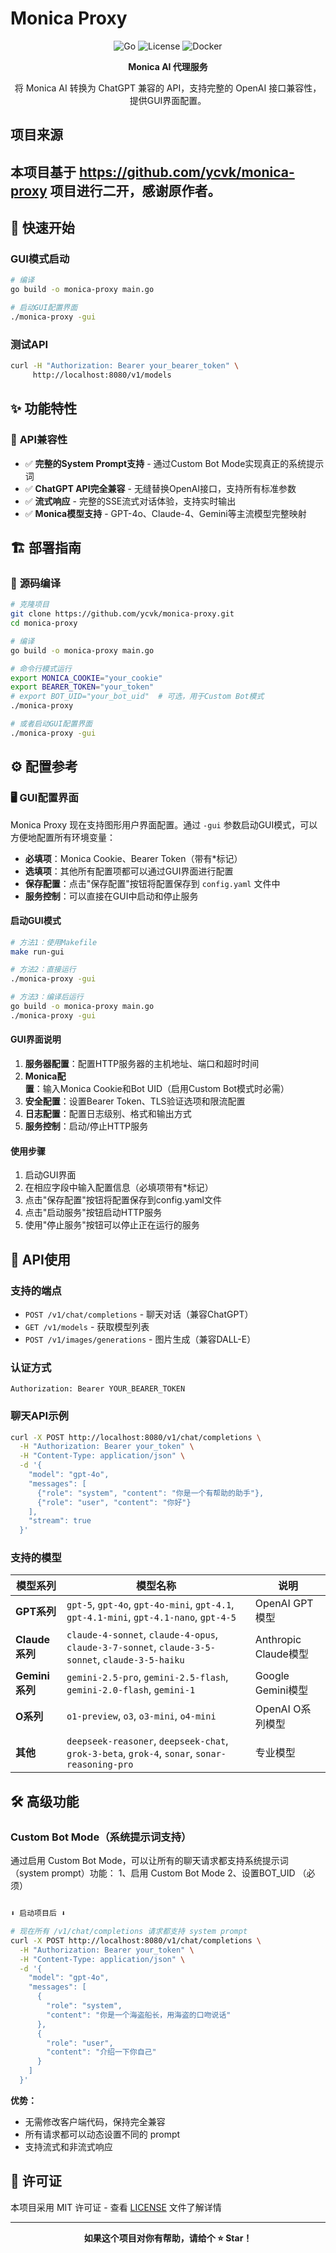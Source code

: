 # Monica Proxy

<div align="center">

![Go](https://img.shields.io/badge/go-1.24-00ADD8)
![License](https://img.shields.io/badge/license-MIT-green)
![Docker](https://img.shields.io/badge/docker-ready-2496ED)

**Monica AI 代理服务**

将 Monica AI 转换为 ChatGPT 兼容的 API，支持完整的 OpenAI 接口兼容性，提供GUI界面配置。

</div>

## 项目来源
本项目基于 https://github.com/ycvk/monica-proxy 项目进行二开，感谢原作者。
---

## 🚀 **快速开始**

### GUI模式启动

```bash
# 编译
go build -o monica-proxy main.go

# 启动GUI配置界面
./monica-proxy -gui
```

### 测试API

```bash
curl -H "Authorization: Bearer your_bearer_token" \
     http://localhost:8080/v1/models
```

## ✨ **功能特性**

### 🔗 **API兼容性**

- ✅ **完整的System Prompt支持** - 通过Custom Bot Mode实现真正的系统提示词
- ✅ **ChatGPT API完全兼容** - 无缝替换OpenAI接口，支持所有标准参数
- ✅ **流式响应** - 完整的SSE流式对话体验，支持实时输出
- ✅ **Monica模型支持** - GPT-4o、Claude-4、Gemini等主流模型完整映射

## 🏗️ **部署指南**

### 🔧 **源码编译**

```bash
# 克隆项目
git clone https://github.com/ycvk/monica-proxy.git
cd monica-proxy

# 编译
go build -o monica-proxy main.go

# 命令行模式运行
export MONICA_COOKIE="your_cookie"
export BEARER_TOKEN="your_token"
# export BOT_UID="your_bot_uid"  # 可选，用于Custom Bot模式
./monica-proxy

# 或者启动GUI配置界面
./monica-proxy -gui
```

## ⚙️ **配置参考**

### 🖥️ **GUI配置界面**

Monica Proxy 现在支持图形用户界面配置。通过 `-gui` 参数启动GUI模式，可以方便地配置所有环境变量：

- **必填项**：Monica Cookie、Bearer Token（带有*标记）
- **选填项**：其他所有配置项都可以通过GUI界面进行配置
- **保存配置**：点击"保存配置"按钮将配置保存到 `config.yaml` 文件中
- **服务控制**：可以直接在GUI中启动和停止服务

#### 启动GUI模式

```bash
# 方法1：使用Makefile
make run-gui

# 方法2：直接运行
./monica-proxy -gui

# 方法3：编译后运行
go build -o monica-proxy main.go
./monica-proxy -gui
```

#### GUI界面说明

1. **服务器配置**：配置HTTP服务器的主机地址、端口和超时时间
2. **Monica配置**：输入Monica Cookie和Bot UID（启用Custom Bot模式时必需）
3. **安全配置**：设置Bearer Token、TLS验证选项和限流配置
4. **日志配置**：配置日志级别、格式和输出方式
5. **服务控制**：启动/停止HTTP服务

#### 使用步骤

1. 启动GUI界面
2. 在相应字段中输入配置信息（必填项带有*标记）
3. 点击"保存配置"按钮将配置保存到config.yaml文件
4. 点击"启动服务"按钮启动HTTP服务
5. 使用"停止服务"按钮可以停止正在运行的服务

## 🔌 **API使用**

### 支持的端点

- `POST /v1/chat/completions` - 聊天对话（兼容ChatGPT）
- `GET /v1/models` - 获取模型列表
- `POST /v1/images/generations` - 图片生成（兼容DALL-E）

### 认证方式

```http
Authorization: Bearer YOUR_BEARER_TOKEN
```

### 聊天API示例

```bash
curl -X POST http://localhost:8080/v1/chat/completions \
  -H "Authorization: Bearer your_token" \
  -H "Content-Type: application/json" \
  -d '{
    "model": "gpt-4o",
    "messages": [
      {"role": "system", "content": "你是一个有帮助的助手"},
      {"role": "user", "content": "你好"}
    ],
    "stream": true
  }'
```

### 支持的模型

| 模型系列         | 模型名称                                                                                             | 说明                 |
|--------------|--------------------------------------------------------------------------------------------------|--------------------|
| **GPT系列**    | `gpt-5`, `gpt-4o`, `gpt-4o-mini`, `gpt-4.1`, `gpt-4.1-mini`, `gpt-4.1-nano`, `gpt-4-5`           | OpenAI GPT模型       |
| **Claude系列** | `claude-4-sonnet`, `claude-4-opus`, `claude-3-7-sonnet`, `claude-3-5-sonnet`, `claude-3-5-haiku` | Anthropic Claude模型 |  
| **Gemini系列** | `gemini-2.5-pro`, `gemini-2.5-flash`, `gemini-2.0-flash`, `gemini-1`                             | Google Gemini模型    |
| **O系列**      | `o1-preview`, `o3`, `o3-mini`, `o4-mini`                                                         | OpenAI O系列模型       |
| **其他**       | `deepseek-reasoner`, `deepseek-chat`, `grok-3-beta`, `grok-4`, `sonar`, `sonar-reasoning-pro`    | 专业模型               |

## 🛠️ **高级功能**

### Custom Bot Mode（系统提示词支持）

通过启用 Custom Bot Mode，可以让所有的聊天请求都支持系统提示词（system prompt）功能：
1、启用 Custom Bot Mode
2、设置BOT_UID （必须）
```bash

⬇️ 启动项目后 ⬇️

# 现在所有 /v1/chat/completions 请求都支持 system prompt
curl -X POST http://localhost:8080/v1/chat/completions \
  -H "Authorization: Bearer your_token" \
  -H "Content-Type: application/json" \
  -d '{
    "model": "gpt-4o",
    "messages": [
      {
        "role": "system",
        "content": "你是一个海盗船长，用海盗的口吻说话"
      },
      {
        "role": "user",
        "content": "介绍一下你自己"
      }
    ]
  }'
```

**优势：**

- 无需修改客户端代码，保持完全兼容
- 所有请求都可以动态设置不同的 prompt
- 支持流式和非流式响应


## 📄 **许可证**

本项目采用 MIT 许可证 - 查看 [LICENSE](LICENSE) 文件了解详情

---

<div align="center">

**如果这个项目对你有帮助，请给个 ⭐️ Star！**

</div>